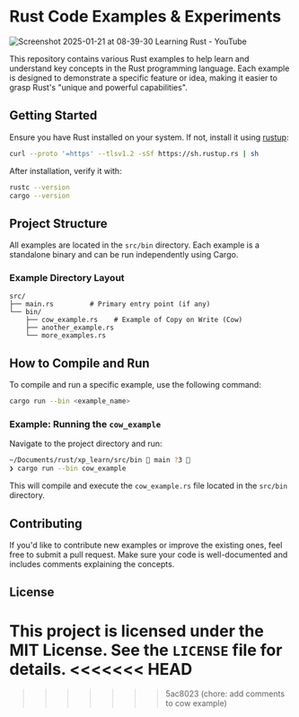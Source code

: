 # Rust Code Examples & Experiments 
![Screenshot 2025-01-21 at 08-39-30 Learning Rust - YouTube](https://github.com/user-attachments/assets/3b5a268b-0e6b-4965-bcc0-e1ef3b682231)


This repository contains various Rust examples to help learn and understand key concepts in the Rust programming language. Each example is designed to demonstrate a specific feature or idea, making it easier to grasp Rust's "unique and powerful capabilities".

## Getting Started

Ensure you have Rust installed on your system. If not, install it using [rustup](https://rustup.rs/):

```bash
curl --proto '=https' --tlsv1.2 -sSf https://sh.rustup.rs | sh
```

After installation, verify it with:

```bash
rustc --version
cargo --version
```

## Project Structure

All examples are located in the `src/bin` directory. Each example is a standalone binary and can be run independently using Cargo.

### Example Directory Layout

```plaintext
src/
├── main.rs         # Primary entry point (if any)
└── bin/
    ├── cow_example.rs    # Example of Copy on Write (Cow)
    ├── another_example.rs
    └── more_examples.rs
```

## How to Compile and Run

To compile and run a specific example, use the following command:

```bash
cargo run --bin <example_name>
```

### Example: Running the `cow_example`

Navigate to the project directory and run:

```bash
~/Documents/rust/xp_learn/src/bin  main ?3 
❯ cargo run --bin cow_example
```

This will compile and execute the `cow_example.rs` file located in the `src/bin` directory.

## Contributing

If you'd like to contribute new examples or improve the existing ones, feel free to submit a pull request. Make sure your code is well-documented and includes comments explaining the concepts.

## License

This project is licensed under the MIT License. See the `LICENSE` file for details.
<<<<<<< HEAD
=======

>>>>>>> 5ac8023 (chore: add comments to cow example)
